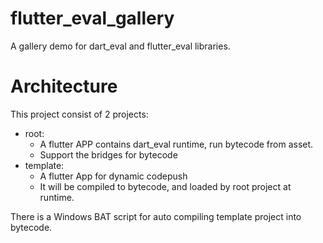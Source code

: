 # flutter_eval_gallery

A gallery demo for dart_eval and flutter_eval libraries.

# Architecture

This project consist of 2 projects:

- root:
  - A flutter APP contains dart_eval runtime, run bytecode from asset.
  - Support the bridges for bytecode
- template:
  - A flutter App for dynamic codepush
  - It will be compiled to bytecode, and loaded by root project at runtime.

There is a Windows BAT script for auto compiling template project into bytecode.
